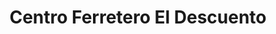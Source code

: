 ---
title: "Centro Ferretero El Descuento"
url: /esmeraldas/centro-ferretero-el-descuento/
shop: Eisenwaren
---